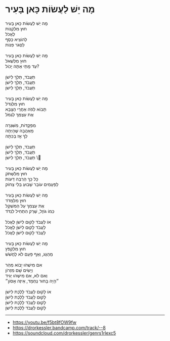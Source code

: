 # מָה יֵשׁ לַעֲשׂוֹת כָּאן בָּעִיר

מָה יֵשׁ לַעֲשׂוֹת כָּאן בָּעִיר \
חוּץ מִלִּקְנוֹת \
לֶאֱכֹל \
לְהוֹצִיא כֶּסֶף \
לִסְגֹּר פִּנּוֹת \
\
מָה יֵשׁ לַעֲשׂוֹת כָּאן בָּעִיר \
חוּץ מִלִּשְׁאֹל \
עַד מָתַי אַתָּה יָכוֹל? \
\
תַּעֲבֹד, תֵּלֵךְ לִישֹׁן \
תַּעֲבֹד, תֵּלֵךְ לִישֹׁן \
תַּעֲבֹד, תֵּלֵךְ לִישֹׁן \
\
מָה יֵשׁ לַעֲשׂוֹת כָּאן בָּעִיר \
חוּץ מִלִּגְדֹּל \
תָּבוֹא לְפֹה אַחֲרֵי הַצָּבָא \
אֶת עַצְמְךָ לִגְמֹל \
\
מִפְּקֻדּוֹת, מִשִּׁגְרָה \
מֵאַהֲבָה שֶׁהָיְתָה \
לְךָ אָז בַּכִּתָּה \
\
תַּעֲבֹד, תֵּלֵךְ לִישֹׁן \
תַּעֲבֹד, תֵּלֵךְ לִישֹׁן \
תַּעֲבֹד, תֵּלֵךְ לִישֹׁן \\
\
מָה יֵשׁ לַעֲשׂוֹת כָּאן בָּעִיר \
חוּץ מִלִּשְׁתֹּק \
כָּל כָּךְ הַרְבֵּה דֵּעוֹת \
לַפְּעָמִים עוֹבֵר שָׁבוּעַ בְּלִי צְחוֹק \
\
מָה יֵשׁ לַעֲשׂוֹת כָּאן בָּעִיר \
חוּץ מִלִּמְדֹד \
אֶת עַצְמֵךְ עַל הַמִּשְׁקָל \
כְּמוֹ גּוֹזָל, שֶׁרַק הִתְחִיל לִנְדֹּד \
\
אוֹ לַעֲבֹד לָקוּם לִישֹׁן לֶאֱכֹל \
לַעֲבֹד לָקוּם לִישֹׁן לֶאֱכֹל \
לַעֲבֹד לָקוּם לִישֹׁן לֶאֱכֹל \
\
מָה יֵשׁ לַעֲשׂוֹת כָּאן בָּעִיר \
חוּץ מִלִּקְפֹּץ \
מֵהַגַּג, וְאַף פַּעַם לֹא לַחֲשֹׁשׁ \
\
אִם מִישֶׁהוּ יָבוֹא מַהֵר \
וְיָשִׂים שָׁם מִזְרוֹן \
וְאִם לֹא, אִם מִישֶׁהוּ יַגִּיד \
״הָיָה בָּחוּר נֶחְמָד, אֵיזֶה אָסוֹן״ \
\
אוֹ לָקוּם לַעֲבֹד לָלֶכֶת לִישֹׁן \
לָקוּם לַעֲבֹד לָלֶכֶת לִישֹׁן \
לָקוּם לַעֲבֹד לָלֶכֶת לִישֹׁן \
לָקוּם לַעֲבֹד לָלֶכֶת לִישֹׁן

---
- https://youtu.be/f5bt8fOW9fw
- https://drorkessler.bandcamp.com/track/--8
- https://soundcloud.com/drorkessler/genrs1rlexc5
